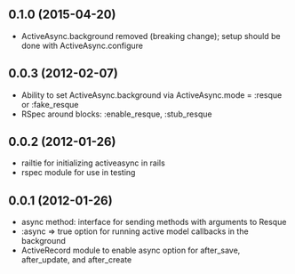 ## 0.1.0 (2015-04-20)

* ActiveAsync.background removed (breaking change); setup should be done with
  ActiveAsync.configure

## 0.0.3 (2012-02-07)
* Ability to set ActiveAsync.background via ActiveAsync.mode = :resque or :fake_resque
* RSpec around blocks: :enable_resque, :stub_resque

## 0.0.2 (2012-01-26)
* railtie for initializing activeasync in rails
* rspec module for use in testing

## 0.0.1 (2012-01-26)

* async method: interface for sending methods with arguments to Resque
* :async => true option for running active model callbacks in the background
* ActiveRecord module to enable async option for after_save, after_update, and after_create
